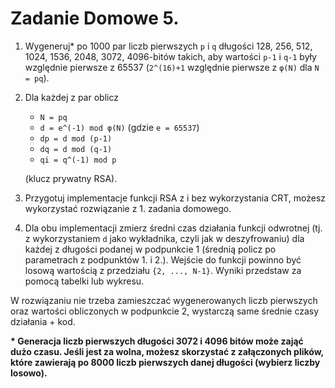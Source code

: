 # Zadanie Domowe 5.

1. Wygeneruj\* po 1000 par liczb pierwszych `p` i `q` długości 128, 256, 512, 1024, 1536, 2048, 3072, 4096-bitów
   takich, aby wartości `p-1` i `q-1` były względnie pierwsze z 65537 (`2^(16)+1` względnie pierwsze z `φ(N)` dla `N = pq`).
2. Dla każdej z par oblicz
    * `N = pq`
    * `d = e^(-1) mod φ(N)` (gdzie `e = 65537`)
    * `dp = d mod (p-1)`
    * `dq = d mod (q-1)`
    * `qi = q^(-1) mod p`
  
    (klucz prywatny RSA).

3. Przygotuj implementacje funkcji RSA z i bez wykorzystania CRT, możesz wykorzystać rozwiązanie z 1. zadania domowego.
4. Dla obu implementacji zmierz średni czas działania funkcji odwrotnej (tj. z wykorzystaniem `d` jako wykładnika, czyli jak w deszyfrowaniu) dla każdej z długości
   podanej w podpunkcie 1 (średnią policz po parametrach z podpunktów 1. i 2.). Wejście do funkcji powinno być losową wartością z przedziału `{2, ..., N-1}`. Wyniki przedstaw za pomocą tabelki lub wykresu.

W rozwiązaniu nie trzeba zamieszczać wygenerowanych liczb pierwszych oraz wartości obliczonych w podpunkcie 2, wystarczą same średnie czasy działania + kod.

**\* Generacja liczb pierwszych długości 3072 i 4096 bitów może zająć dużo czasu. Jeśli jest za wolna, możesz skorzystać z załączonych plików, które zawierają po 8000 liczb pierwszych danej długości (wybierz liczby losowo).**